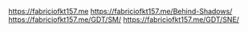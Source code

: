 https://fabriciofkt157.me
https://fabriciofkt157.me/Behind-Shadows/
https://fabriciofkt157.me/GDT/SM/
https://fabriciofkt157.me/GDT/SNE/

